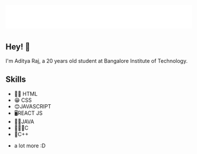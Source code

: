 <h1 align="center">
  <img src="https://raw.githubusercontent.com/martonlederer/martonlederer/master/name.svg" alt="ADITYA RAJ" />
</h1>

## Hey! 👋
I'm Aditya Raj, a 20 years old student at Bangalore Institute of Technology.


## Skills
- 👨‍💻 HTML
- 😁 CSS
- 😊JAVASCRIPT
- 🖥️REACT JS
- 🧑‍💻JAVA
- 🧑🏻‍💻C
- 💾C++
+ a lot more :D

